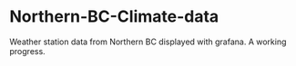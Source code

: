 # Northern-BC-Climate-data

Weather station data from Northern BC displayed with grafana. A working progress.
